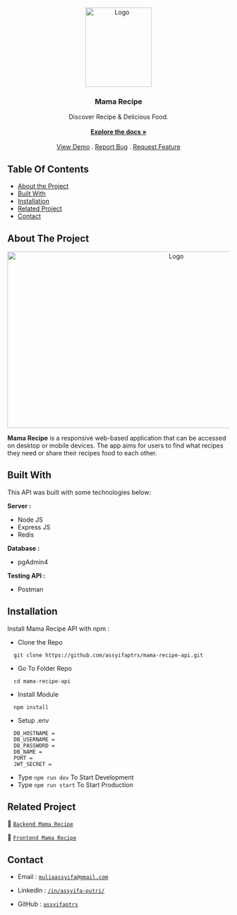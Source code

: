 <br/>
<p align="center">
  <a href="https://github.com/assyifaptrs/mama-recipe-api">
    <img src="https://i.postimg.cc/JnsbMGwj/mamarecipe-logo.png" alt="Logo" width="150" height="180">
  </a>

  <h3 align="center">Mama Recipe</h3>

  <p align="center">
    Discover Recipe & Delicious Food.
    <br/>
    <br/>
    <a href="https://github.com/assyifaptrs/mama-recipe-api"><strong>Explore the docs »</strong></a>
    <br/>
    <br/>
    <a href="https://github.com/assyifaptrs/mama-recipe-api">View Demo</a>
    .
    <a href="https://github.com/assyifaptrs/mama-recipe-api/issues">Report Bug</a>
    .
    <a href="https://github.com/assyifaptrs/mama-recipe-api/issues">Request Feature</a>
  </p>
</p>

## Table Of Contents

* [About the Project](#about-the-project)
* [Built With](#built-with)
* [Installation](#installation)
* [Related Project](#related-project)
* [Contact](#contact)

## About The Project

<p align="center">
  <img src="https://i.postimg.cc/rs7mJ8QT/mama-recipe-website.png" alt="Logo" width="750" height="400">
</p>

**Mama Recipe** is a responsive web-based application that can be accessed on desktop or mobile devices. The app aims for users to find what recipes they need or share their recipes food to each other.

## Built With

This API was built with some technologies below:

**Server :**
- Node JS
- Express JS
- Redis

**Database :**
- pgAdmin4

**Testing API :**
- Postman
## Installation

Install Mama Recipe API with npm :

- Clone the Repo

```
  git clone https://github.com/assyifaptrs/mama-recipe-api.git
```

- Go To Folder Repo

```
  cd mama-recipe-api
```

- Install Module

```
  npm install
```

- Setup .env
```
  DB_HOSTNAME = 
  DB_USERNAME = 
  DB_PASSWORD = 
  DB_NAME = 
  PORT = 
  JWT_SECRET =
```

- Type  ```npm run dev``` To Start Development
- Type  ```npm run start``` To Start Production
    
## Related Project

:rocket: [`Backend Mama Recipe`](https://github.com/assyifaptrs/mama-recipe-api)

:rocket: [`Frontend Mama Recipe`](https://github.com/assyifaptrs/mama-recipe-app)

## Contact

- Email : [`muliaassyifa@gmail.com`](mailto:muliaassyifa@gmail.com)

- LinkedIn : [`/in/assyifa-putri/`](https://www.linkedin.com/in/assyifa-putri/)

- GitHub : [`assyifaptrs`](https://github.com/assyifaptrs)
